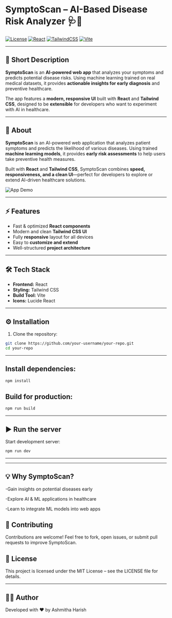 # SymptoScan – AI-Based Disease Risk Analyzer 🩺🤖


[![License](https://img.shields.io/badge/License-MIT-blue.svg)](LICENSE)
[![React](https://img.shields.io/badge/React-17.0-blue?logo=react&logoColor=white)](https://reactjs.org/)
[![TailwindCSS](https://img.shields.io/badge/TailwindCSS-3.3.0-green?logo=tailwind-css&logoColor=white)](https://tailwindcss.com/)
[![Vite](https://img.shields.io/badge/Vite-4.0-orange?logo=vite&logoColor=white)](https://vitejs.dev/)

---

## 📝 Short Description
**SymptoScan** is an **AI-powered web app** that analyzes your symptoms and predicts potential disease risks. Using machine learning trained on real medical datasets, it provides **actionable insights for early diagnosis** and preventive healthcare.  

The app features a **modern, responsive UI** built with **React** and **Tailwind CSS**, designed to be **extensible** for developers who want to experiment with AI in healthcare.


---
## 📝 About

**SymptoScan** is an AI-powered web application that analyzes patient symptoms and predicts the likelihood of various diseases. Using trained **machine learning models**, it provides **early risk assessments** to help users take preventive health measures.

Built with **React** and **Tailwind CSS**, SymptoScan combines **speed, responsiveness, and a clean UI**—perfect for developers to explore or extend AI-driven healthcare solutions.

![App Demo]((https://sympto-scan-ai-based-disease-risk-a.vercel.app/))

---

## ⚡ Features

- Fast & optimized **React components**  
- Modern and clean **Tailwind CSS UI**  
- Fully **responsive** layout for all devices  
- Easy to **customize and extend**  
- Well-structured **project architecture**  

---

## 🛠️ Tech Stack

- **Frontend:** React  
- **Styling:** Tailwind CSS  
- **Build Tool:** Vite  
- **Icons:** Lucide React  

---

## ⚙️ Installation

1. Clone the repository:  
```bash
git clone https://github.com/your-username/your-repo.git
cd your-repo
```
---
## Install dependencies:

```bash
npm install
```
## Build for production:
```bash
npm run build
```
---
## ▶️ Run the server
Start development server:
```bash
npm run dev
```
---

---
## 💡 Why SymptoScan?
-Gain insights on potential diseases early

-Explore AI & ML applications in healthcare

-Learn to integrate ML models into web apps

## 🌟 Contributing
Contributions are welcome! Feel free to fork, open issues, or submit pull requests to improve SymptoScan.

## 📄 License
This project is licensed under the MIT License – see the LICENSE file for details.

---
## 👩‍💻 Author
Developed with ❤️ by Ashmitha Harish
